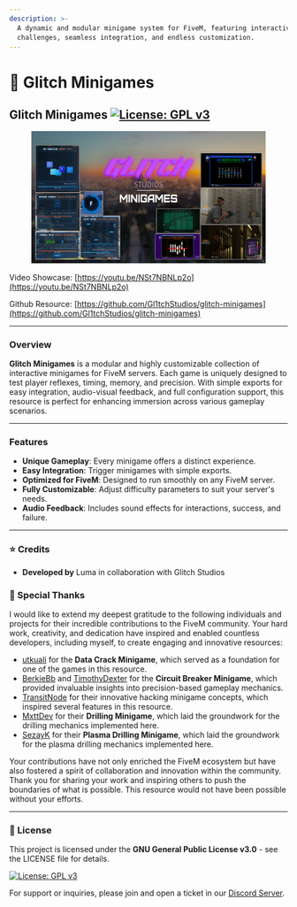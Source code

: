 ```yaml
---
description: >-
  A dynamic and modular minigame system for FiveM, featuring interactive
  challenges, seamless integration, and endless customization.
---
```


# 🧩 Glitch Minigames

## Glitch Minigames [![License: GPL v3](https://img.shields.io/badge/License-GPLv3-blue.svg)](https://www.gnu.org/licenses/gpl-3.0)

<figure><img src="../../.gitbook/assets/glitchstudiosthumbnail2 copy.png" alt=""><figcaption></figcaption></figure>

Video Showcase: [https://youtu.be/NSt7NBNLp2o](https://youtu.be/NSt7NBNLp2o)

Github Resource: [https://github.com/Gl1tchStudios/glitch-minigames](https://github.com/Gl1tchStudios/glitch-minigames)

***

### Overview

**Glitch Minigames** is a modular and highly customizable collection of interactive minigames for FiveM servers. Each game is uniquely designed to test player reflexes, timing, memory, and precision. With simple exports for easy integration, audio-visual feedback, and full configuration support, this resource is perfect for enhancing immersion across various gameplay scenarios.

***

### Features

* **Unique Gameplay**: Every minigame offers a distinct experience.
* **Easy Integration**: Trigger minigames with simple exports.
* **Optimized for FiveM**: Designed to run smoothly on any FiveM server.
* **Fully Customizable**: Adjust difficulty parameters to suit your server's needs.
* **Audio Feedback**: Includes sound effects for interactions, success, and failure.

***

### ⭐ Credits

* **Developed by** Luma in collaboration with Glitch Studios

### 💖 Special Thanks

I would like to extend my deepest gratitude to the following individuals and projects for their incredible contributions to the FiveM community. Your hard work, creativity, and dedication have inspired and enabled countless developers, including myself, to create engaging and innovative resources:

* [utkuali](https://github.com/utkuali/datacrack) for the **Data Crack Minigame**, which served as a foundation for one of the games in this resource.
* [BerkieBb](https://github.com/BerkieBb/CircuitBreakerMinigame_lua) and [TimothyDexter](https://github.com/TimothyDexter/FiveM-CircuitBreakerMinigame) for the **Circuit Breaker Minigame**, which provided invaluable insights into precision-based gameplay mechanics.
* [TransitNode](https://github.com/TransitNode/Hacking_PC/tree/master) for their innovative hacking minigame concepts, which inspired several features in this resource.
* [MxttDev](https://github.com/MxttDev/M-drilling) for their **Drilling Minigame**, which laid the groundwork for the drilling mechanics implemented here.
* [SezayK](https://github.com/SezayK/six_atmrobbery/tree/main) for their **Plasma Drilling Minigame**, which laid the groundwork for the plasma drilling mechanics implemented here.

Your contributions have not only enriched the FiveM ecosystem but have also fostered a spirit of collaboration and innovation within the community. Thank you for sharing your work and inspiring others to push the boundaries of what is possible. This resource would not have been possible without your efforts.

***

### 📜 License

This project is licensed under the **GNU General Public License v3.0** - see the LICENSE file for details.

[![License: GPL v3](https://img.shields.io/badge/License-GPLv3-blue.svg)](https://www.gnu.org/licenses/gpl-3.0)

For support or inquiries, please join and open a ticket in our [Discord Server](https://discord.com/invite/PAQX8ANEfw).
